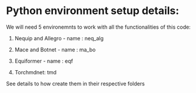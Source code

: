 # Python environment setup details:

We will need 5 environemnts to work with all the functionalities of this code:

1. Nequip and Allegro - name : neq_alg

2. Mace and Botnet - name : ma_bo

3. Equiformer - name : eqf

4. Torchmdnet: tmd

See details to how create them in their respective folders